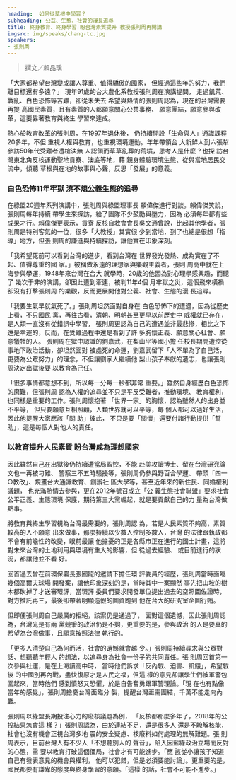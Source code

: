 ```yaml
---
heading:  如何從草根中學習？
subheading: 公益、生態、社會的漫長追尋
title: 終身教育、終身學習 盼台灣素質提升 教授張則周再開講
imgsrc: img/speaks/chang-tc.jpg
speakers:
- 張則周
---
```


> 撰文／賴品瑀

「大家都希望台灣變成讓人尊重、值得驕傲的國家，
但經過這些年的努力，我們離目標還有多遠？」
現年91歲的台大農化系教授張則周在演講提問，
走過飢荒、戰亂、白色恐怖等苦難，卻從未失去
希望與熱情的張則周認為，現在的台灣需要再提
高國民素質，且有素質的人都願意關心公共事務、
願意團結，願意參與改革，這要靠著教育與終生
學習來達成。

熱心於教育改革的張則周，在1997年退休後，
仍持續開設「生命與人」通識課程20多年，不但
重視人權與教育，也重視環境運動。年年帶領台
大新鮮人到六張犁參訪50年代受難者遭槍決無
人認領而草草亂葬的荒墳，思考人是什麼？也探
訪台灣東北角反核運動聖地貢寮、澳底等地，藉
親身體驗環境生態、從與當地居民交流中，傾聽
草根與在地的故事與心聲，反思「發展」的意義。

### 白色恐怖11年牢獄 澆不熄公義生態的追尋

在綠盟20週年系列演講中，張則周與綠盟理事長
賴偉傑進行對談。賴偉傑笑說，張則周每年持續
帶學生來探訪，給了團隊不少鼓勵與壓力，因為
必須每年都有些成果才行。賴偉傑更表示，貢寮
反核自救會會長吳文通曾說，比起其他學者，張
則周是特別客氣的一位，很多「大教授」其實很
少到當地，到了也總是很想「指導」地方，但張
則周的謙遜與持續探訪，讓他實在印象深刻。

「我希望死前可以看到台灣的進步，看到台灣在
世界發光發熱、成為實在了不起、值得尊重的國
家。」被稱做永遠的理想家與樂觀主義者，張則
周高中就在上海參與學運，1948年來台灣在台大
就學時，20歲的他因為對心理學感興趣，而聽了
幾次于非的演講，卻因此遭到牽連，被判11年4個
月牢獄之災，這個飛來橫禍卻沒有打擊張則周
的樂觀，反而更展開他對公義、社會、生態的漫
長追尋。

「我要生氣早就氣死了。」張則周坦然面對自身在
白色恐怖下的遭遇，因為從歷史上看，不只國民
黨，再往古看，清朝、明朝甚至更早以前歷史中
威權就已存在，是人類一直沒有從錯誤中學習，
張則周更認為自己的遭遇並非最悲慘，相比之下
還是幸運的，反而，在受難過程中還是看到了許
多胸懷正義、願意關心社會、願意犧牲的人。
張則周在獄中認識的劉嘉武，在梨山平等國小擔
任校長期間遭控從事地下政治活動，卻坦然面對
被處死的命運，劉嘉武留下「人不單為了自己活，
更要為公眾努力」的理念，不但讓劉家人繼續他
梨山孩子奉獻的遺志，也讓張則周決定出獄後要
以教育為己任。

「很多事情都意想不到，所以每一分每一秒都非常
重要。」雖然自身經歷白色恐怖的磨難，但張則周
認為人權的追尋並不只是平反受難者，推動環境、
教育權利，也同樣是重要的工作。張則周懷抱著
「世界一家」的胸懷，認為雖然人的出身並不平等，
但只要願意互相照顧，人類世界就可以平等，每
個人都可以過好生活，因此他提醒大家應該「關
助」彼此， 不只是要「關懷」還要付諸行動提供「幫
助」，這是每個人對他人的責任。

### 以教育提升人民素質 盼台灣成為理想國家

因此雖然自己在出獄後仍持續遭當局監控，不能
赴美攻讀博士、留在台灣研究論文也一再被刁難、
警察三不五時騷擾等，張則周仍參與野百合學運、
帶頭「四一○教改」、規畫台大通識教育、創辦社
區大學等，甚至近年來的新住民、同婚權利議題，
也充滿熱情去參與，更在2012年號召成立「公
義生態社會聯盟」要求社會公平正義、生態環境
保護，期待第三大黨崛起，就是要貢獻自己的力
量為台灣做點事。

將教育與終生學習視為台灣最需要的，張則周認
為，若是人民素質不夠高，素質較高的人不願意
出來做事，那麼持續以少數人控制多數人，台灣
的法律跟執政都不會有前瞻性的改變，眼前最讓
他擔憂的正是各縣市正在進行的國土計畫，這將
對未來台灣的土地利用與環境有重大的影響，但
從過去經驗、 或目前進行的狀況，都讓他並不看
好。

回首過去曾在前環保署長張國龍的邀請下擔任環
評委員的經歷，張則周當時面臨幾個高爾夫球場
開發案，讓他印象深刻的是，當時其中一案顯然
事先把山坡的樹木都砍掉了才送審環評，當環評
委員們要求開發單位提出過去的空照圖佐證時，
對方推託再三，最後卻帶著明顯造假的圖資跑到
他在台大的研究室企圖行賄。

但即便張則周自己嚴厲的拒絕，該案仍是通過了，
面對這個遺憾，因此張則周認為，台灣光是有兩
黨競爭的政治仍是不夠，更重要的是，參與政治
的人是要真的希望為台灣做事，且願意按照法律
執行的。

「更多人清楚自己為何而活，社會的遺憾就會越
少。」張則周持續尋求與公眾對話、想聽聽年輕人
的想法，以追尋身為社會一份子的共同責任。張
則周回首第一次參與社運，是在上海讀高中時，
當時他們訴求「反內戰、迫害、飢餓」，希望戰後
的中國別再內戰，盡快復原才是人民之福，但這
樣的意見卻讓學生們被軍警包圍起來，當時他們
感到憤怒又恐懼，於是自告奮勇跟軍警理論。「現
在也有點像當年的感覺」，張則周擔憂台灣面臨分
裂，提醒台灣亟需團結，千萬不能走向內戰。

張則周以綠盟長期投注心力的廢核議題為例，
「反核都那麼多年了，2018年的公投結果怎會這
樣？」張則周認為，由於連結不足，還是很多人
還是不瞭解核能，社會也沒有機會正視台灣多地
震的安全疑慮、核廢料如何處理的無解難題。張
則周表示，目前台灣人有不少人「不想聽別人的
聲音」，陷入因藍綠政治立場而反對的心態，需
要以教育打破這個僵局，社會才有可能進步。「應
該從小讓孩子知道自己有發表意見的機會與權利，
他可以犯錯，但是必須要能討論」。更重要的是，
國民都要有謙卑的態度與終身學習的意願。「這樣
的話，社會不可能不進步。」
